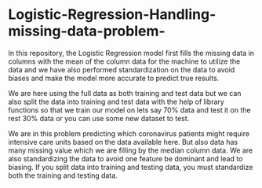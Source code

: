 # Logistic-Regression-Handling-missing-data-problem-
In this repository, the Logistic Regression model first fills the missing data in columns with the mean of the column data for the machine to utilize the data and we have also performed standardization on the data to avoid biases and make the model more accurate to predict true results.


We are here using the full data as both training and test data but we can also split the data into training and test data with the help of library functions so that we train our model on lets say 70% data and test it on the rest 30% data or you can use some new dataset to test.


We are in this problem predicting which coronavirus patients might require intensive care units based on the data available here. But also data has many missing value which we are filling by the median column data. We are also standardizing the data to avoid one feature be dominant and lead to biasing. If you split data into training and testing data, you must standardize both the training and testing data.
